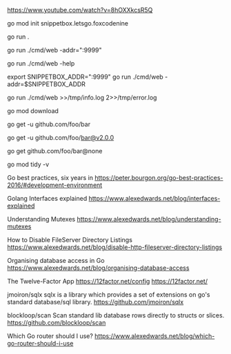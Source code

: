 https://www.youtube.com/watch?v=8hOXXkcsR5Q

<!-- --------------------------------------------------------------- -->

<!-- initialize a new Go module and create go.mod -->
go mod init snippetbox.letsgo.foxcodenine

<!-- run the main package in the current directory -->
go run .

<!--  passing command-line flag  -->
go run ./cmd/web -addr=":9999"

<!-- list all the available command-line flags -->
go run ./cmd/web -help


<!--  passing the environment variable as a command-line flag  -->
export SNIPPETBOX_ADDR=":9999"
go run ./cmd/web -addr=$SNIPPETBOX_ADDR

<!-- redirect the stdout and stderr streams to on-disk files -->
go run ./cmd/web >>/tmp/info.log 2>>/tmp/error.log

<!-- download all dependencies listed in go.mod into the local module cache -->
go mod download


<!-- upgrade to latest available usinf flag -u -->
go get -u github.com/foo/bar

<!-- upgrade to a specific version -->
go get -u github.com/foo/bar@v2.0.0

<!-- removing unused packages -->
go get github.com/foo/bar@none

<!-- remove any unused packages -->
go mod tidy -v

<!-- --------------------------------------------------------------- -->

Go best practices, six years in
https://peter.bourgon.org/go-best-practices-2016/#development-environment

Golang Interfaces explained
https://www.alexedwards.net/blog/interfaces-explained

Understanding Mutexes
https://www.alexedwards.net/blog/understanding-mutexes

How to Disable FileServer Directory Listings
https://www.alexedwards.net/blog/disable-http-fileserver-directory-listings

Organising database access in Go
https://www.alexedwards.net/blog/organising-database-access

The Twelve-Factor App
https://12factor.net/config
https://12factor.net/

jmoiron/sqlx
sqlx is a library which provides a set of extensions on go's standard database/sql library.
https://github.com/jmoiron/sqlx

blockloop/scan
Scan standard lib database rows directly to structs or slices.
https://github.com/blockloop/scan

Which Go router should I use?
https://www.alexedwards.net/blog/which-go-router-should-i-use

<!-- --------------------------------------------------------------- -->


